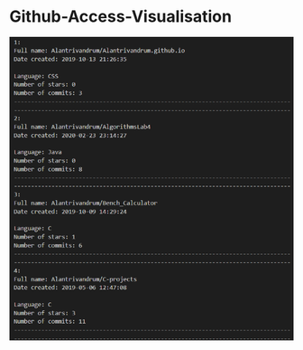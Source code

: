 # Github-Access-Visualisation

![github_screenshot](https://github.com/Alantrivandrum/Github-Access-Visualisation/blob/main/Screenshot%20of%20Access%20to%20API.PNG)
